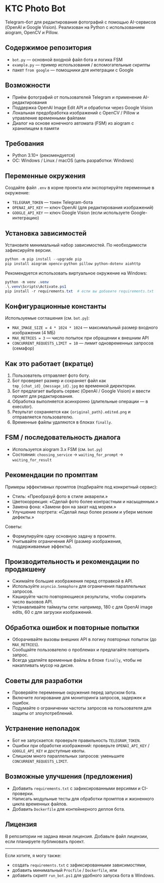 # KTC Photo Bot

Telegram-бот для редактирования фотографий с помощью AI-сервисов (OpenAI и Google Vision). Реализован на Python с использованием aiogram, OpenCV и Pillow.

## Содержимое репозитория

- `bot.py` — основной входной файл бота и логика FSM
- `example.py` — пример использования / вспомогательные скрипты
- пакет `from google` — помощники для интеграции с Google

## Возможности

- Приём фотографий от пользователей Telegram и применение AI-редактирования
- Поддержка OpenAI Image Edit API и обработки через Google Vision
- Локальная предобработка изображений с OpenCV / Pillow и управление временными файлами
- Диалог на основе конечного автомата (FSM) из aiogram с хранилищем в памяти

## Требования

- Python 3.10+ (рекомендуется)
- ОС: Windows / Linux / macOS (цель разработки: Windows)

## Переменные окружения

Создайте файл `.env` в корне проекта или экспортируйте переменные в окружение:

- `TELEGRAM_TOKEN` — токен Telegram-бота
- `OPENAI_API_KEY` — ключ OpenAI (для редактирования изображений)
- `GOOGLE_API_KEY` — ключ Google Vision (если используете Google-интеграцию)

## Установка зависимостей

Установите минимальный набор зависимостей. По необходимости зафиксируйте версии.

```powershell
python -m pip install --upgrade pip
pip install aiogram opencv-python pillow python-dotenv aiohttp
```

Рекомендуется использовать виртуальное окружение на Windows:

```powershell
python -m venv .venv
.\.venv\Scripts\Activate.ps1
pip install -r requirements.txt  # если вы добавите requirements.txt
```

## Конфигурационные константы

Используемые соглашения (см. `bot.py`):

- `MAX_IMAGE_SIZE = 4 * 1024 * 1024` — максимальный размер входного изображения (4 МБ)
- `MAX_RETRIES = 3` — число попыток при обращении к внешним API
- `CONCURRENT_REQUESTS_LIMIT = 10` — лимит одновременных запросов (семафор)

## Как это работает (вкратце)

1. Пользователь отправляет фото боту.
2. Бот проверяет размер и сохраняет файл как `tmp_{chat_id}_{message_id}.jpg` во временной директории.
3. Бот предлагает выбрать сервис (OpenAI / Google Vision) и ввести промпт для редактирования.
4. Обработка выполняется асинхронно (длительные операции — в executor).
5. Результат сохраняется как `{original_path}.edited.png` и отправляется пользователю.
6. Временные файлы удаляются в блоках `finally`.

## FSM / последовательность диалога

- Используется aiogram 3.x FSM (см. `bot.py`)
- Состояния: `choosing_service` → `waiting_for_prompt` → `waiting_for_result`

## Рекомендации по промптам

Примеры эффективных промптов (подбирайте под конкретный сервис):

- Стиль: «Преобразуй фото в стиле акварели.»
- Цветокоррекция: «Сделай фото более контрастным и насыщенным.»
- Замена фона: «Замени фон на закат над морем.»
- Улучшение портрета: «Сделай лицо более резким и убери мелкие дефекты.»

Советы:

- Формулируйте одну основную задачу в промпте.
- Учитывайте ограничения API (размер изображения, поддерживаемые эффекты).

## Производительность и рекомендации по продакшену

- Сжимайте большие изображения перед отправкой в API.
- Используйте `asyncio.Semaphore` для ограничения параллельных запросов.
- Кэшируйте часто повторяющиеся результаты, чтобы сократить число вызовов API.
- Устанавливайте таймауты сети: например, 180 с для OpenAI image edits, 60 с для загрузки изображений.

## Обработка ошибок и повторные попытки

- Оборачивайте вызовы внешних API в логику повторных попыток (до `MAX_RETRIES`).
- Сообщайте пользователю о проблемах и предлагайте повторить запрос.
- Всегда удаляйте временные файлы в блоке `finally`, чтобы не накапливать мусор на диске.

## Советы для разработки

- Проверяйте переменные окружения перед запуском бота.
- Включите логирование для мониторинга запросов, задержек и ошибок.
- Подумайте о ограничении частоты запросов на пользователя для защиты от злоупотреблений.

## Устранение неполадок

- Бот не запускается: проверьте правильность `TELEGRAM_TOKEN`.
- Ошибки при обработке изображений: проверьте `OPENAI_API_KEY` / `GOOGLE_API_KEY` и доступные квоты.
- Слишком много параллельных запросов: уменьшите `CONCURRENT_REQUESTS_LIMIT`.

## Возможные улучшения (предложения)

- Добавить `requirements.txt` с зафиксированными версиями и CI-проверки.
- Написать модульные тесты для обработки промптов и жизненного цикла временных файлов.
- Добавить `Dockerfile` для контейнерного деплоя бота.

## Лицензия

В репозитории не задана явная лицензия. Добавьте файл лицензии, если планируете публиковать проект.

---

Если хотите, я могу также:

- создать `requirements.txt` с зафиксированными зависимостями,
- добавить минимальный `Procfile` / `Dockerfile`, или
- добавить скрипт `run_bot.ps1` для удобного запуска бота в Windows.
